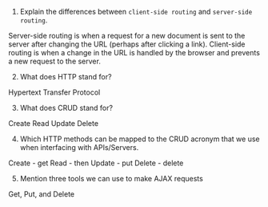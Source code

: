 1.  Explain the differences between `client-side routing` and `server-side routing`.

Server-side routing is when a request for a new document is sent to the server after changing the URL (perhaps after clicking a link).
Client-side routing is when a change in the URL is handled by the browser and prevents a new request to the server.

2.  What does HTTP stand for?

Hypertext Transfer Protocol

3.  What does CRUD stand for?

Create
Read
Update
Delete

4.  Which HTTP methods can be mapped to the CRUD acronym that we use when interfacing with APIs/Servers.

Create - get
Read - then
Update - put
Delete - delete

5.  Mention three tools we can use to make AJAX requests

Get, Put, and Delete